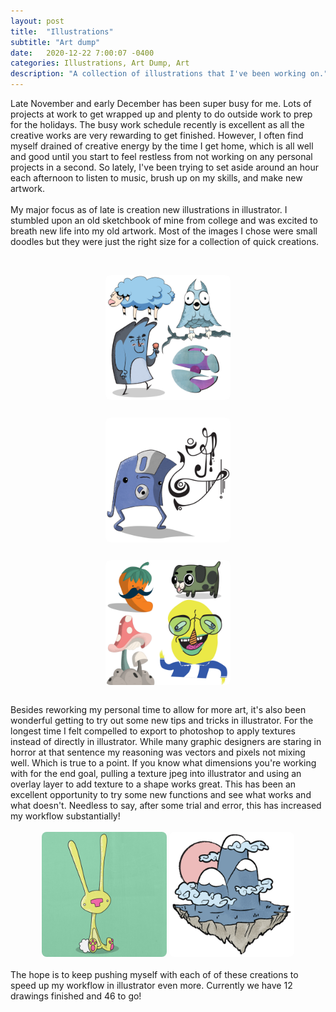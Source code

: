 ```yaml
---
layout: post
title:  "Illustrations"
subtitle: "Art dump"
date:   2020-12-22 7:00:07 -0400
categories: Illustrations, Art Dump, Art
description: "A collection of illustrations that I've been working on."
---
```

Late November and early December has been super busy for me. Lots of projects at work to get wrapped up and plenty to do outside work to prep for the holidays. The busy work schedule recently is excellent as all the creative works are very rewarding to get finished. However, I often find myself drained of creative energy by the time I get home, which is all well and good until you start to feel restless from not working on any personal projects in a second. So lately, I've been trying to set aside around an hour each afternoon to listen to music, brush up on my skills, and make new artwork. 
<br>
<br>
My major focus as of late is creation new illustrations in illustrator. I stumbled upon an old sketchbook of mine from college and was excited to breath new life into my old artwork. Most of the images I chose were small doodles but they were just the right size for a collection of quick creations. 
<br>
<br>
<div class="row">
	<div class="column" style="box-sizing: border-box;">
		<figure>
			<a href="/uploads/blog/mash1.jpg"><img src="/uploads/blog/mash1.jpg" alt="A collection of illustrations including: a sheep, an owl, an abstract sphere and a creature with ice cream." style="display: block;margin-left: auto;margin-right: auto;width: 200px;border-radius: 8px;"></a>
		</figure>
	</div>
	<div class="column" style="box-sizing: border-box;">
		<figure>
			<a href="/uploads/blog/mash3.jpg"><img src="/uploads/blog/mash3.jpg" alt="An illustrations of a sad looking floopy disk with some unknown symbols next to it." style="display: block;margin-left: auto;margin-right: auto;width: 200px;border-radius: 8px;"></a>
		</figure>
	</div>
	<div class="column" style="box-sizing: border-box;">
		<figure>
			<a href="/uploads/blog/mash2.jpg"><img src="/uploads/blog/mash2.jpg" alt="A collection of illustrations including: a habanero, a pug, some mushrooms and a goofy looking man." style="display: block;margin-left: auto;margin-right: auto;width: 200px;border-radius: 8px;"></a>
		</figure>
	</div>
</div>
<br>
Besides reworking my personal time to allow for more art, it's also been wonderful getting to try out some new tips and tricks in illustrator. For the longest time I felt compelled to export to photoshop to apply textures instead of directly in illustrator. While many graphic designers are staring in horror at that sentence my reasoning was vectors and pixels not mixing well. Which is true to a point. If you know what dimensions you're working with for the end goal, pulling a texture jpeg into illustrator and using an overlay layer to add texture to a shape works great. This has been an excellent opportunity to try some new functions and see what works and what doesn't. Needless to say, after some trial and error, this has increased my workflow substantially!
<br>
<br>
<center><a href="/uploads/blog/mash4.jpg"><img src="/uploads/blog/mash4.jpg" alt="An illustrations of a yellow bunny on a green background." style="width: 200px;border-radius: 8px;"></a>
	<a href="/uploads/blog/mash5.jpg"><img src="/uploads/blog/mash5.jpg" alt="An illustration of a floating island with mountains." style="width: 200px;border-radius: 8px;"></a>
</center>
<br>
The hope is to keep pushing myself with each of of these creations to speed up my workflow in illustrator even more. Currently we have 12 drawings finished and 46 to go!

<script type="text/javascript" src="/assets/js/lightbox.js"></script>
<link rel="stylesheet" href="/assets/css/lightbox.css">
